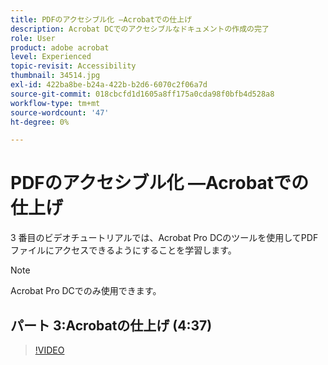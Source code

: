 ```yaml
---
title: PDFのアクセシブル化 —Acrobatでの仕上げ
description: Acrobat DCでのアクセシブルなドキュメントの作成の完了
role: User
product: adobe acrobat
level: Experienced
topic-revisit: Accessibility
thumbnail: 34514.jpg
exl-id: 422ba8be-b24a-422b-b2d6-6070c2f06a7d
source-git-commit: 018cbcfd1d1605a8ff175a0cda98f0bfb4d528a8
workflow-type: tm+mt
source-wordcount: '47'
ht-degree: 0%

---
```


# PDFのアクセシブル化 —Acrobatでの仕上げ

3 番目のビデオチュートリアルでは、Acrobat Pro DCのツールを使用してPDFファイルにアクセスできるようにすることを学習します。

>[!NOTE]
>
>Acrobat Pro DCでのみ使用できます。

## パート 3:Acrobatの仕上げ (4:37)

>[!VIDEO](https://video.tv.adobe.com/v/34514)
